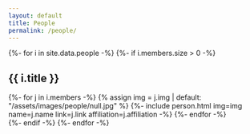 ```yaml
---
layout: default
title: People
permalink: /people/
---
```

{%- for i in site.data.people -%}
{%- if i.members.size > 0 -%}
## {{ i.title }}
<div class="people-box">
{%- for j in i.members -%}
{% assign img = j.img | default: "/assets/images/people/null.jpg" %}
{%- include person.html img=img name=j.name link=j.link affiliation=j.affiliation -%}
{%- endfor -%}
</div>
{%- endif -%}
{%- endfor -%}

